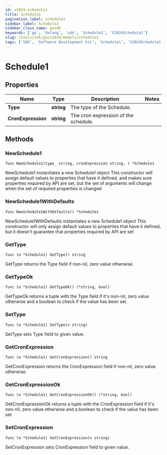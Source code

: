 ```yaml
---
id: v2024-schedule1
title: Schedule1
pagination_label: Schedule1
sidebar_label: Schedule1
sidebar_class_name: gosdk
keywords: ['go', 'Golang', 'sdk', 'Schedule1', 'V2024Schedule1']
slug: /tools/sdk/go/v2024/models/schedule1
tags: ['SDK', 'Software Development Kit', 'Schedule1', 'V2024Schedule1']
---
```


# Schedule1

## Properties

| Name | Type | Description | Notes |
| --- | --- | --- | --- |
| **Type** | **string** | The type of the Schedule. |
| **CronExpression** | **string** | The cron expression of the schedule. |

## Methods

### NewSchedule1

`func NewSchedule1(type_ string, cronExpression string, ) *Schedule1`

NewSchedule1 instantiates a new Schedule1 object This constructor will assign default values to properties that have it defined, and makes sure properties required by API are set, but the set of arguments will change when the set of required properties is changed

### NewSchedule1WithDefaults

`func NewSchedule1WithDefaults() *Schedule1`

NewSchedule1WithDefaults instantiates a new Schedule1 object This constructor will only assign default values to properties that have it defined, but it doesn't guarantee that properties required by API are set

### GetType

`func (o *Schedule1) GetType() string`

GetType returns the Type field if non-nil, zero value otherwise.

### GetTypeOk

`func (o *Schedule1) GetTypeOk() (*string, bool)`

GetTypeOk returns a tuple with the Type field if it's non-nil, zero value otherwise and a boolean to check if the value has been set.

### SetType

`func (o *Schedule1) SetType(v string)`

SetType sets Type field to given value.

### GetCronExpression

`func (o *Schedule1) GetCronExpression() string`

GetCronExpression returns the CronExpression field if non-nil, zero value otherwise.

### GetCronExpressionOk

`func (o *Schedule1) GetCronExpressionOk() (*string, bool)`

GetCronExpressionOk returns a tuple with the CronExpression field if it's non-nil, zero value otherwise and a boolean to check if the value has been set.

### SetCronExpression

`func (o *Schedule1) SetCronExpression(v string)`

SetCronExpression sets CronExpression field to given value.
